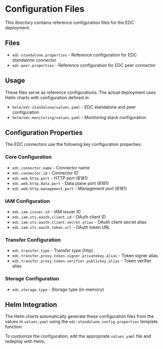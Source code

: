 # Configuration Files

This directory contains reference configuration files for the EDC deployment.

## Files

- `edc-standalone.properties` - Reference configuration for EDC standalone connector
- `edc-peer.properties` - Reference configuration for EDC peer connector

## Usage

These files serve as reference configurations. The actual deployment uses Helm charts with configuration defined in:

- `helm/edc-standalone/values.yaml` - EDC standalone and peer configuration
- `helm/edc-monitoring/values.yaml` - Monitoring stack configuration

## Configuration Properties

The EDC connectors use the following key configuration properties:

### Core Configuration
- `edc.connector.name` - Connector name
- `edc.connector.id` - Connector ID
- `edc.web.http.port` - HTTP port (8181)
- `edc.web.http.data.port` - Data plane port (8181)
- `edc.web.http.management.port` - Management port (8181)

### IAM Configuration
- `edc.iam.issuer.id` - IAM issuer ID
- `edc.iam.sts.oauth.client.id` - OAuth client ID
- `edc.iam.sts.oauth.client.secret.alias` - OAuth client secret alias
- `edc.iam.sts.oauth.token.url` - OAuth token URL

### Transfer Configuration
- `edc.transfer.type` - Transfer type (http)
- `edc.transfer.proxy.token.signer.privatekey.alias` - Token signer alias
- `edc.transfer.proxy.token.verifier.publickey.alias` - Token verifier alias

### Storage Configuration
- `edc.storage.type` - Storage type (in-memory)

## Helm Integration

The Helm charts automatically generate these configuration files from the values in `values.yaml` using the `edc-standalone.config.properties` template function.

To customize the configuration, edit the appropriate `values.yaml` file and redeploy with Helm. 